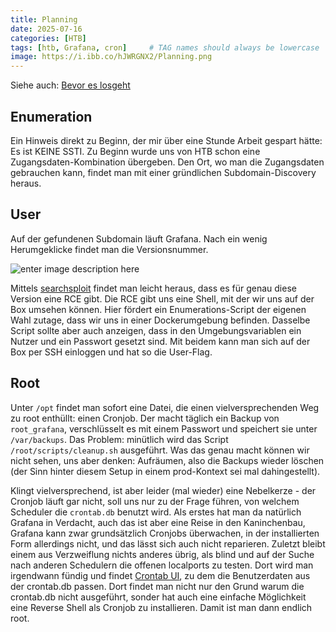 ```yaml
---
title: Planning
date: 2025-07-16
categories: [HTB]
tags: [htb, Grafana, cron]     # TAG names should always be lowercase
image: https://i.ibb.co/hJWRGNX2/Planning.png
---
```

Siehe auch: [Bevor es losgeht](https://th3t3ngu.github.io/th3t3ngu/Hack-the-Box/)

## Enumeration

Ein Hinweis direkt zu Beginn, der mir über eine Stunde Arbeit gespart hätte: 
Es ist KEINE SSTI. 
Zu Beginn wurde uns von HTB schon eine Zugangsdaten-Kombination übergeben. Den Ort, wo man die Zugangsdaten gebrauchen kann, findet man mit einer gründlichen Subdomain-Discovery heraus.


## User
Auf der gefundenen Subdomain läuft Grafana. Nach ein wenig Herumgeklicke findet man die Versionsnummer. 

![enter image description here](https://i.ibb.co/QFdCJ2xC/Grafana.png)

Mittels [searchsploit](https://www.exploit-db.com/searchsploit) findet man leicht heraus, dass es für genau diese Version eine RCE gibt. Die RCE gibt uns eine Shell, mit der wir uns auf der Box umsehen können. Hier fördert ein Enumerations-Script der eigenen Wahl zutage, dass wir uns in einer Dockerumgebung befinden. Dasselbe Script sollte aber auch anzeigen, dass in den Umgebungsvariablen ein Nutzer und ein Passwort gesetzt sind. Mit beidem kann man sich auf der Box per SSH einloggen und hat so die User-Flag.


## Root
Unter `/opt` findet man sofort eine Datei, die einen vielversprechenden Weg zu root enthüllt: einen Cronjob. Der macht täglich ein Backup von `root_grafana`, verschlüsselt es mit einem Passwort und speichert sie unter `/var/backups`. Das Problem: minütlich wird das Script `/root/scripts/cleanup.sh` ausgeführt. Was das genau macht können wir nicht sehen, uns aber denken: Aufräumen, also die Backups wieder löschen (der Sinn hinter diesem Setup in einem prod-Kontext sei mal dahingestellt).

Klingt vielversprechend, ist aber leider (mal wieder) eine Nebelkerze - der Cronjob läuft gar nicht, soll uns nur zu der Frage führen, von welchem Scheduler die `crontab.db` benutzt wird.
Als erstes hat man da natürlich Grafana in Verdacht, auch das ist aber eine Reise in den Kaninchenbau, Grafana kann zwar grundsätzlich Cronjobs überwachen, in der installierten Form allerdings nicht, und das lässt sich auch nicht reparieren.
Zuletzt bleibt einem aus Verzweiflung nichts anderes übrig, als blind und auf der Suche nach anderen Schedulern die offenen localports zu testen. Dort wird man irgendwann fündig und findet [Crontab UI](https://github.com/alseambusher/crontab-ui), zu dem die Benutzerdaten aus der crontab.db passen.
Dort findet man nicht nur den Grund warum die crontab.db nicht ausgeführt, sonder hat auch eine einfache Möglichkeit eine Reverse Shell als Cronjob zu installieren. Damit ist man dann endlich root.